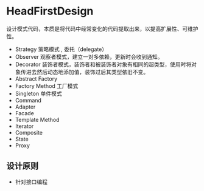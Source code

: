 # HeadFirstDesign
设计模式代码，本质是将代码中经常变化的代码提取出来，以提高扩展性、可维护性。

- Strategy 策略模式 , 委托（delegate）
- Observer 观察者模式，建立一对多依赖，更新时会收到通知。
- Decorator 装饰者模式，装饰者和被装饰者对象有相同的超类型，使用时将对象传进去然后动态地添加值，装饰过后其类型依旧不变。
- Abstract Factory
- Factory Method  工厂模式
- Singleton 单件模式
- Command
- Adapter
- Facade
- Template Method
- Iterator
- Composite
- State
- Proxy

## 设计原则 
- 针对接口编程



